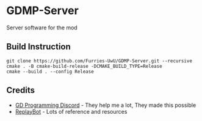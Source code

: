 # GDMP-Server

Server software for the mod

## Build Instruction

```shell
git clone https://github.com/Furries-UwU/GDMP-Server.git --recursive
cmake . -B cmake-build-release -DCMAKE_BUILD_TYPE=Release
cmake --build . --config Release
```

## Credits

- [GD Programming Discord](https://discord.gg/jEwtDBK) - They help me a lot, They made this possible
- [ReplayBot](https://github.com/matcool/ReplayBot) - Lots of reference and resources